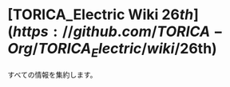 # [TORICA_Electric Wiki $26th](https://github.com/TORICA-Org/TORICA_Electric/wiki/$26th)
すべての情報を集約します。
